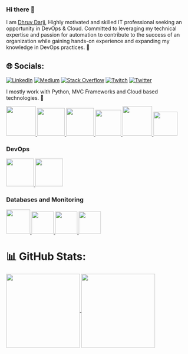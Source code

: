 ### Hi there 👋

<!--
**darjidhruv26/darjidhruv26** is a ✨ _special_ ✨ repository because its `README.md` (this file) appears on your GitHub profile.
-->

I am [Dhruv Darji](https://www.linkedin.com/in/dhruv-darji/), Highly motivated and skilled IT professional seeking an opportunity in DevOps & Cloud. Committed to leveraging my technical expertise and passion for automation to contribute to the success of an organization while gaining hands-on experience and expanding my knowledge in DevOps practices. 🎯

## 🌐 Socials:
[![LinkedIn](https://img.shields.io/badge/LinkedIn-%230077B5.svg?logo=linkedin&logoColor=white)](https://www.linkedin.com/in/dhruv-darji/) [![Medium](https://img.shields.io/badge/Medium-12100E?logo=medium&logoColor=white)](https://medium.com/@dhruvdarji145) [![Stack Overflow](https://img.shields.io/badge/-Stackoverflow-FE7A16?logo=stack-overflow&logoColor=white)](https://stackoverflow.com/users/13398634) [![Twitch](https://img.shields.io/badge/Twitch-%239146FF.svg?logo=Twitch&logoColor=white)](https://twitch.tv/chococandy63) [![Twitter](https://img.shields.io/badge/Twitter-%231DA1F2.svg?logo=Twitter&logoColor=white)](https://twitter.com/dhruvdarji145) 

I mostly work with Python, MVC Frameworks and Cloud based technologies. 🚀


<p float="left">
  <a href="https://www.docker.com/" target="_blank" >
    <img src="https://raw.githubusercontent.com/itsksaurabh/itsksaurabh/master/assets/docker.gif"  height="80" /> 
  </a>

  <a href="https://kubernetes.io/" target="_blank" >
    <img src="https://raw.githubusercontent.com/itsksaurabh/itsksaurabh/master/assets/k8s.gif"  height="75" />
  </a>

  <a href="https://grpc.io/" target="_blank" >
    <img src="https://raw.githubusercontent.com/itsksaurabh/itsksaurabh/master/assets/grpc.gif"  height="75" />
  </a>
  
  <a href="https://www.w3.org/wiki/The_web_standards_model_-_HTML_CSS_and_JavaScript" target="_blank" >
    <img src="https://raw.githubusercontent.com/itsksaurabh/itsksaurabh/master/assets/html-css-js.png" height="70" />
  </a>
  <a href="https://www.djangoproject.com/" target="_blank" >
    <img src="https://www.edgica.com/wp-content/files/django-logo-big.jpg"  height="80" /> 
  </a>

  <a href="https://docs.gitlab.com/ee/ci/" target="_blank" >
    <img src="https://raw.githubusercontent.com/itsksaurabh/itsksaurabh/master/assets/cicd.gif"  height="65" />
  </a>
 </p>

### DevOps

 <p float="left">
  <a href="https://docs.oracle.com/en-us/iaas/Content/home.htm" target="_blank" >
    <img src="https://github.com/darjidhruv26/darjidhruv26/assets/90086813/6bbf96bf-86bd-45b9-bf77-8ca72092324e"  height="75" />
  </a> 
  <a href="https://aws.amazon.com/" target="_blank" >
    <img src="https://raw.githubusercontent.com/itsksaurabh/itsksaurabh/master/assets/aws.gif"  height="75" />
  </a>
 </p>
 
### Databases and Monitoring

  <a href="https://prometheus.io/" target="_blank" >
    <img src="https://raw.githubusercontent.com/itsksaurabh/itsksaurabh/master/assets/prometheus.gif" height="65" />
  </a>
  <a href="https://www.influxdata.com/" target="_blank" >
    <img src="https://raw.githubusercontent.com/itsksaurabh/itsksaurabh/master/assets/influxdata.gif" height="60" />
  </a>
    <a href="https://www.postgresql.org" target="_blank" >
    <img src="https://www.postgresql.org/media/img/about/press/elephant.png" height="60" />
  </a>
  </a>
    <a href="https://www.mongodb.com/" target="_blank" >
    <img src="https://www.logolynx.com/images/logolynx/cf/cf72126a3551b816d617a06ffb01388b.png" height="60" />
  </a>

</p>

# 📊 GitHub Stats:

<a href="https://github.com/anuraghazra/github-readme-stats">
  <img height=200 align="center" src="https://github-readme-stats.vercel.app/api?username=darjidhruv26&show_icons=true&theme=transparent" />
</a>
<a href="https://github.com/anuraghazra/convoychat">
  <img height=200 align="center" src="https://github-readme-stats.vercel.app/api/top-langs?username=darjidhruv26&layout=compact&langs_count=8&card_width=320&theme=transparent" />
</a>

